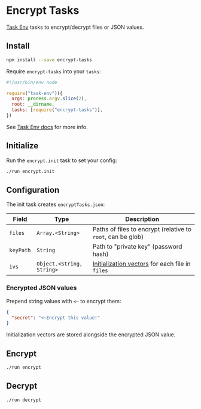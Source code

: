 # Encrypt Tasks

[Task Env](https://github.com/invrs/task-env#readme) tasks to encrypt/decrypt files or JSON values.

## Install

```bash
npm install --save encrypt-tasks
```

Require `encrypt-tasks` into your `tasks`:

```js
#!/usr/bin/env node

require("task-env")({
  args: process.argv.slice(2),
  root: __dirname,
  tasks: [require("encrypt-tasks")],
})
```

See [Task Env docs](https://github.com/invrs/task-env#readme) for more info.

## Initialize

Run the `encrypt.init` task to set your config:

```bash
./run encrypt.init
```

## Configuration

The init task creates `encryptTasks.json`:

| Field     | Type                      | Description                                                                                            |
| --------- | ------------------------- | ------------------------------------------------------------------------------------------------------ |
| `files`   | `Array.<String>`          | Paths of files to encrypt (relative to `root`, can be glob)                                            |
| `keyPath` | `String`                  | Path to "private key" (password hash)                                                                  |
| `ivs`     | `Object.<String, String>` | [Initialization vectors](https://en.wikipedia.org/wiki/Initialization_vector) for each file in `files` |

### Encrypted JSON values

Prepend string values with `<~` to encrypt them:

```json
{
  "secret": "<~Encrypt this value!"
}
```

Initialization vectors are stored alongside the encrypted JSON value.

## Encrypt

```bash
./run encrypt
```

## Decrypt

```bash
./run decrypt
```
